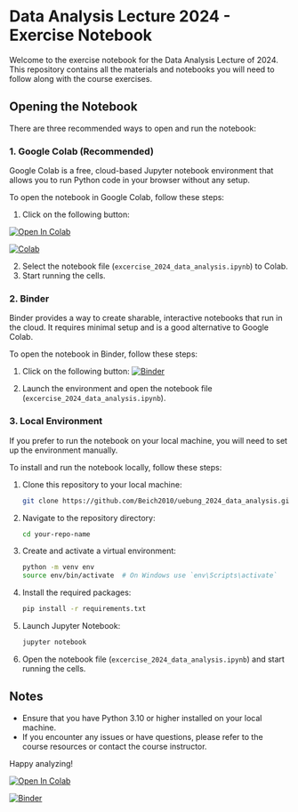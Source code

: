 # Data Analysis Lecture 2024 - Exercise Notebook

Welcome to the exercise notebook for the Data Analysis Lecture of 2024. This repository contains all the materials and notebooks you will need to follow along with the course exercises.

## Opening the Notebook

There are three recommended ways to open and run the notebook:

### 1. Google Colab (Recommended)

Google Colab is a free, cloud-based Jupyter notebook environment that allows you to run Python code in your browser without any setup.

To open the notebook in Google Colab, follow these steps:
1. Click on the following button:
 <a target="_blank" href="https://colab.research.google.com/github/Beich2010/uebung_2024_data_analysis">
  <img src="https://colab.research.google.com/assets/colab-badge.svg" alt="Open In Colab"/></a>  

  [![Colab](https://colab.research.google.com/assets/colab-badge.svg)](https://colab.research.google.com/github/Beich2010/uebung_2024_data_analysis)

2. Select the notebook file (`excercise_2024_data_analysis.ipynb`) to Colab.
3. Start running the cells.

### 2. Binder

Binder provides a way to create sharable, interactive notebooks that run in the cloud. It requires minimal setup and is a good alternative to Google Colab.

To open the notebook in Binder, follow these steps:
1. Click on the following button: 
[![Binder](https://mybinder.org/badge_logo.svg)](https://mybinder.org/v2/gh/Beich2010/uebung_2024_data_analysis/HEAD)

2. Launch the environment and open the notebook file (`excercise_2024_data_analysis.ipynb`).

### 3. Local Environment

If you prefer to run the notebook on your local machine, you will need to set up the environment manually.

To install and run the notebook locally, follow these steps:
1. Clone this repository to your local machine:
    ```bash
    git clone https://github.com/Beich2010/uebung_2024_data_analysis.git
    ```
2. Navigate to the repository directory:
    ```bash
    cd your-repo-name
    ```
3. Create and activate a virtual environment:
    ```bash
    python -m venv env
    source env/bin/activate  # On Windows use `env\Scripts\activate`
    ```
4. Install the required packages:
    ```bash
    pip install -r requirements.txt
    ```
5. Launch Jupyter Notebook:
    ```bash
    jupyter notebook
    ```
6. Open the notebook file (`excercise_2024_data_analysis.ipynb`) and start running the cells.

## Notes

- Ensure that you have Python 3.10 or higher installed on your local machine.
- If you encounter any issues or have questions, please refer to the course resources or contact the course instructor.

Happy analyzing!


<a target="_blank" href="https://colab.research.google.com/github/Beich2010/uebung_2024_data_analysis">
  <img src="https://colab.research.google.com/assets/colab-badge.svg" alt="Open In Colab"/>
</a>

[![Binder](https://mybinder.org/badge_logo.svg)](https://mybinder.org/v2/gh/Beich2010/uebung_2024_data_analysis/HEAD)